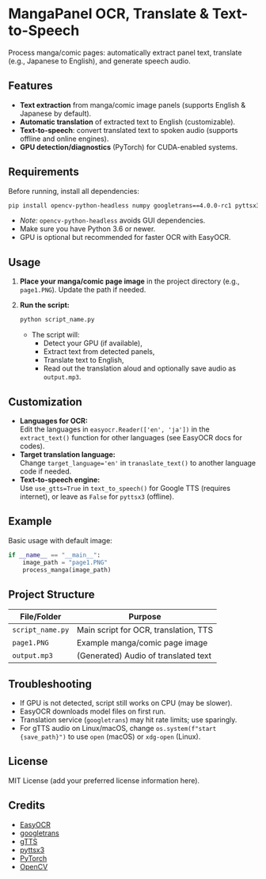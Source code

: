 # MangaPanel OCR, Translate & Text-to-Speech

Process manga/comic pages: automatically extract panel text, translate (e.g., Japanese to English), and generate speech audio.

## Features

- **Text extraction** from manga/comic image panels (supports English & Japanese by default).
- **Automatic translation** of extracted text to English (customizable).
- **Text-to-speech**: convert translated text to spoken audio (supports offline and online engines).
- **GPU detection/diagnostics** (PyTorch) for CUDA-enabled systems.

## Requirements

Before running, install all dependencies:

```bash
pip install opencv-python-headless numpy googletrans==4.0.0-rc1 pyttsx3 gTTS easyocr torch
```

- *Note:* `opencv-python-headless` avoids GUI dependencies.
- Make sure you have Python 3.6 or newer.
- GPU is optional but recommended for faster OCR with EasyOCR.

## Usage

1. **Place your manga/comic page image** in the project directory (e.g., `page1.PNG`). Update the path if needed.
2. **Run the script:**

   ```bash
   python script_name.py
   ```

   - The script will:
     - Detect your GPU (if available),
     - Extract text from detected panels,
     - Translate text to English,
     - Read out the translation aloud and optionally save audio as `output.mp3`.

## Customization

- **Languages for OCR:**  
  Edit the languages in `easyocr.Reader(['en', 'ja'])` in the `extract_text()` function for other languages (see EasyOCR docs for codes).
- **Target translation language:**  
  Change `target_language='en'` in `tranaslate_text()` to another language code if needed.
- **Text-to-speech engine:**  
  Use `use_gtts=True` in `text_to_speech()` for Google TTS (requires internet), or leave as `False` for `pyttsx3` (offline).

## Example

Basic usage with default image:

```python
if __name__ == "__main__":
    image_path = "page1.PNG"
    process_manga(image_path)
```

## Project Structure

| File/Folder        | Purpose                                  |
|--------------------|------------------------------------------|
| `script_name.py`   | Main script for OCR, translation, TTS    |
| `page1.PNG`        | Example manga/comic page image           |
| `output.mp3`       | (Generated) Audio of translated text     |

## Troubleshooting

- If GPU is not detected, script still works on CPU (may be slower).
- EasyOCR downloads model files on first run.
- Translation service (`googletrans`) may hit rate limits; use sparingly.
- For gTTS audio on Linux/macOS, change `os.system(f"start {save_path}")` to use `open` (macOS) or `xdg-open` (Linux).

## License

MIT License (add your preferred license information here).

## Credits

- [EasyOCR](https://github.com/JaidedAI/EasyOCR)
- [googletrans](https://pypi.org/project/googletrans/)
- [gTTS](https://pypi.org/project/gTTS/)
- [pyttsx3](https://pypi.org/project/pyttsx3/)
- [PyTorch](https://pytorch.org/)
- [OpenCV](https://opencv.org/)

